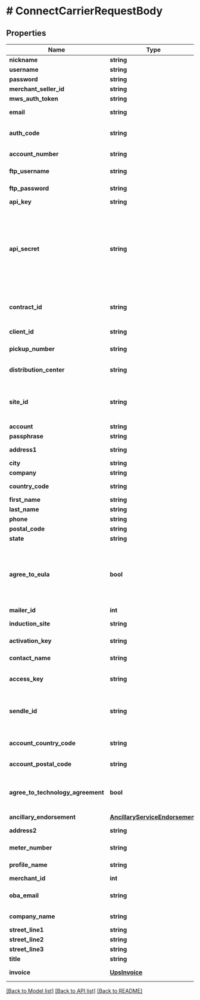# # ConnectCarrierRequestBody

## Properties

Name | Type | Description | Notes
------------ | ------------- | ------------- | -------------
**nickname** | **string** | Nickname |
**username** | **string** | Username |
**password** | **string** | Password |
**merchant_seller_id** | **string** |  |
**mws_auth_token** | **string** |  |
**email** | **string** | The email address |
**auth_code** | **string** | Amazon UK Shipping auth code. |
**account_number** | **string** | Account number |
**ftp_username** | **string** | FTP username |
**ftp_password** | **string** | FTP password |
**api_key** | **string** | API key |
**api_secret** | **string** | The DHL E-Commerce API secret. This field is optional, but if not set you will not be able to get rates for this account. |
**contract_id** | **string** | Canada Post Account Contract ID |
**client_id** | **string** | The client id |
**pickup_number** | **string** | The pickup number |
**distribution_center** | **string** | The distribution center |
**site_id** | **string** | A string that uniquely identifies the site |
**account** | **string** | Account |
**passphrase** | **string** | Passphrase |
**address1** | **string** | Address Line 1 |
**city** | **string** | City |
**company** | **string** | Company |
**country_code** | **string** | Country code |
**first_name** | **string** | First name |
**last_name** | **string** | Last name |
**phone** | **string** | Phone |
**postal_code** | **string** | Postal code |
**state** | **string** | State |
**agree_to_eula** | **bool** | Boolean signaling agreement to the Fedex End User License Agreement |
**mailer_id** | **int** | Mailer id |
**induction_site** | **string** | Induction site |
**activation_key** | **string** | Activation key |
**contact_name** | **string** | Contact name |
**access_key** | **string** | Seko Account Access Key |
**sendle_id** | **string** | A string that uniquely identifies the sendle |
**account_country_code** | **string** | Account country code |
**account_postal_code** | **string** | Account postal code |
**agree_to_technology_agreement** | **bool** | The Agreement to the [UPS Technology Agreement](https://www.ups.com/assets/resources/media/UTA_with_EUR.pdf) |
**ancillary_endorsement** | [**AncillaryServiceEndorsement**](AncillaryServiceEndorsement.md) |  | [optional]
**address2** | **string** | Address Line 2 | [optional]
**meter_number** | **string** | Meter number | [optional]
**profile_name** | **string** | Profile name | [optional]
**merchant_id** | **int** | Merchant id | [optional]
**oba_email** | **string** | The oba email address | [optional]
**company_name** | **string** | Company name | [optional]
**street_line1** | **string** | Street line1 | [optional]
**street_line2** | **string** | Street line2 | [optional]
**street_line3** | **string** | Street line3 | [optional]
**title** | **string** | Title | [optional]
**invoice** | [**UpsInvoice**](UpsInvoice.md) | The UPS invoice | [optional]

[[Back to Model list]](../../README.md#models) [[Back to API list]](../../README.md#endpoints) [[Back to README]](../../README.md)
